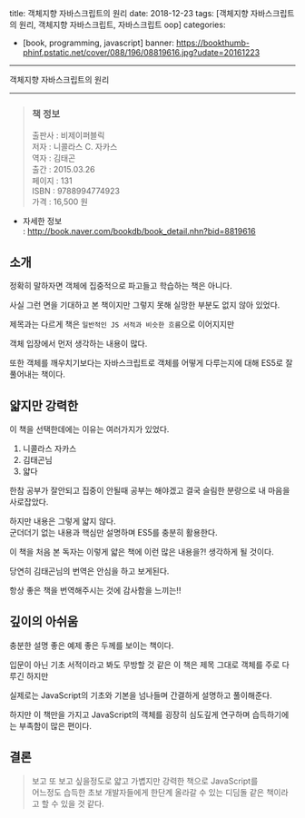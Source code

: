 title: 객체지향 자바스크립트의 원리
date: 2018-12-23
tags: [객체지향 자바스크립트의 원리, 객체지향 자바스크립트, 자바스크립트 oop]
categories:
- [book, programming, javascript]
banner: https://bookthumb-phinf.pstatic.net/cover/088/196/08819616.jpg?udate=20161223

---

객체지향 자바스크립트의 원리

<!-- more -->

---

> ### 책 정보
>
> 출판사 : 비제이퍼블릭  
> 저자 : 니콜라스 C. 자카스  
> 역자 : 김태곤  
> 출간 : 2015.03.26  
> 페이지 : 131  
> ISBN : 9788994774923  
> 가격 : 16,500 원

* 자세한 정보  
  : <http://book.naver.com/bookdb/book_detail.nhn?bid=8819616>

## 소개

정확히 말하자면 객체에 집중적으로 파고들고 학습하는 책은 아니다.

사실 그런 면을 기대하고 본 책이지만 그렇지 못해 실망한 부분도 없지 않아 있었다.

제목과는 다르게 책은 `일반적인 JS 서적과 비슷한 흐름`으로 이어지지만

객체 입장에서 먼저 생각하는 내용이 많다.

또한 객체를 깨우치기보다는 자바스크립트로 객체를 어떻게 다루는지에 대해
ES5로 잘풀어내는 책이다.

## 얇지만 강력한

이 책을 선택한데에는 이유는 여러가지가 있었다.

1. 니콜라스 자카스
2. 김태곤님
3. 얇다

한참 공부가 잘안되고 집중이 안될때 공부는 해야겠고 결국 슬림한 분량으로 내 마음을 사로잡았다.

하지만 내용은 그렇게 얇지 않다.  
군더더기 없는 내용과 핵심만 설명하며 ES5를 충분히 활용한다.

이 책을 처음 본 독자는 이렇게 얇은 책에 이런 많은 내용을?! 생각하게 될 것이다.

당연히 김태곤님의 번역은 안심을 하고 보게된다.

항상 좋은 책을 번역해주시는 것에 감사함을 느끼는!!

## 깊이의 아쉬움

충분한 설명 좋은 예제 좋은 두께를 보이는 책이다.

입문이 아닌 기초 서적이라고 봐도 무방할 것 같은 이 책은 제목 그대로 객체를 주로 다루긴 하지만

실제로는 JavaScript의 기초와 기본을 넘나들며 간결하게 설명하고 풀이해준다.

하지만 이 책만을 가지고 JavaScript의 객체를 굉장히 심도깊게 연구하며 습득하기에는 부족함이 많은 편이다.

## 결론

>보고 또 보고 싶을정도로 얇고 가볍지만 강력한 책으로 JavaScript를  
어느정도 습득한 초보 개발자들에게 한단계 올라갈 수 있는 디딤돌 같은 책이라고 할 수 있을 것 같다.

